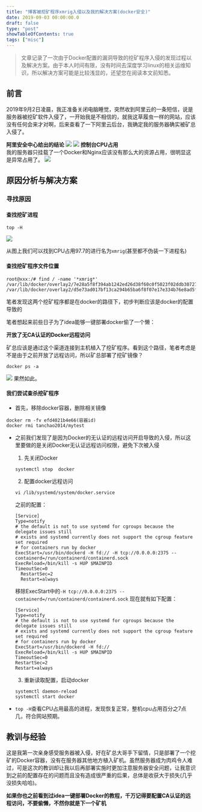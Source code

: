 ```yaml
---
title: "博客被挖矿程序xmrig入侵以及我的解决方案(docker安全)"
date: 2019-09-03 00:00:00.0
draft: false
type: "post"
showTableOfContents: true
tags: ["misc"]
---
```


> 文章记录了一次由于Docker配置的漏洞导致的挖矿程序入侵的发现过程以及解决方案。由于本人时间有限，没有时间去深度学习linux的相关运维知识，所以解决方案可能是比较浅显的，还望您在阅读本文前知悉。

## 前言

2019年9月2日凌晨，我正准备关闭电脑睡觉，突然收到阿里云的一条短信，说是服务器被挖矿软件入侵了，一开始我是不相信的，就我这草履虫一样的网站，应该没有任何会来才对啊，后来查看了一下阿里云后台，我确定我的服务器确实被矿总入侵了。  

**阿里安全中心给出的结论**
**![](https://img.masaiqi.com/2019-09-03-010818.png)**
**![](https://img.masaiqi.com/2019-09-03-011125.png)**
**控制台CPU占用**  
我的服务器只挂载了一个Docker和Nginx应该没有那么大的资源占用，很明显这是异常占用了。
![](https://img.masaiqi.com/2019-09-03-011152.png)

## 原因分析与解决方案

### 寻找原因

#### 查找挖矿进程

````
top -H
````

![](https://img.masaiqi.com/2019-09-03-020953.png)

从图上我们可以找到CPU占用97.7的进行名为`xmrig`(甚至都不伪装一下进程名)

#### 查找挖矿程序文件位置
````shell
root@xxx:/# find / -name '*xmrig*'
/var/lib/docker/overlay2/7e28a5f8f394ab1242ed26d38f60c0f5023f02ddb307276fbf71bcbbc43e9399/merged/xmrig
/var/lib/docker/overlay2/d5e73ad017bf13ca294b65ba6f8f07e17e334b76e8ad5f43a10bd7737791bd6f/diff/xmrig
````

笔者发现这两个挖矿程序都是在docker的路径下，初步判断应该是docker的配置导致的

笔者想起来前些日子为了idea能够一键部署docker偷了一个懒：

**开放了无CA认证的Docker远程访问**

矿总应该是通过这个渠道连接到主机植入了挖矿程序。看到这个路径，笔者考虑是不是由于之前开放了远程访问，所以矿总部署了挖矿镜像？
````
docker ps -a
````
![](https://img.masaiqi.com/2019-09-03-031614.png)
果然如此。

#### 我们尝试查杀挖矿程序

- 首先，移除docker容器，删除相关镜像
````
docker rm -fv efd4021b4e66(容器id)
docker rmi tanchao2014/mytest
````

- 之前我们发现了是因为Docker的无认证的远程访问开启导致的入侵，所以这里要做的是关闭Docker无认证远程访问权限，避免下次被入侵
	1. 先关闭Docker
	````
	systemctl stop  docker
	````
	
	2. 配置docker远程访问
	````
	vi /lib/systemd/system/docker.service
	````
	之前的配置：
  ````shell
  [Service]
  Type=notify
  # the default is not to use systemd for cgroups because the delegate issues still
  # exists and systemd currently does not support the cgroup feature set required
  # for containers run by docker
  ExecStart=/usr/bin/dockerd -H fd:// -H tcp://0.0.0.0:2375 --containerd=/run/containerd/containerd.sock
  ExecReload=/bin/kill -s HUP $MAINPID
  TimeoutSec=0
	RestartSec=2
	Restart=always
	````
	移除ExecStart中的`-H tcp://0.0.0.0:2375 --containerd=/run/containerd/containerd.sock`
	现在就有如下配置：
	````shell
	[Service]
  Type=notify
  # the default is not to use systemd for cgroups because the delegate issues still
  # exists and systemd currently does not support the cgroup feature set required
  # for containers run by docker
  ExecStart=/usr/bin/dockerd -H fd://
  ExecReload=/bin/kill -s HUP $MAINPID
  TimeoutSec=0
  RestartSec=2
  Restart=always
	````
	
	3. 重新读取配置，启动docker
	````shell
	systemctl daemon-reload
	systemctl start docker
	````
	
- `top -H`查看CPU占用最高的进程，发现恢复正常，整机cpu占用百分之7点几，符合网站预期。

## 教训与经验

这是我第一次亲身感受服务器被入侵，好在矿总大哥手下留情，只是部署了一个挖矿的Docker容器，没有在服务器其他地方植入矿机。虽然服务器成为肉鸡令人难过，可是这次的教训却让我以后再部署实施时更加注意服务器安全问题，让我意识到之前的配置存在的问题而且没有造成很严重的后果，总体是收获大于损失(几乎没损失哈哈)。

**如果你也之前看到过idea一键部署Docker的教程，千万记得要配置CA认证的远程访问，不要偷懒，不然你就是下一个矿机**

